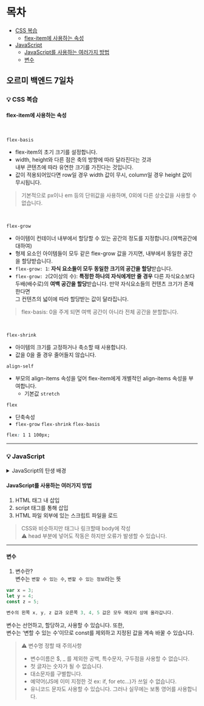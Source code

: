 # 목차
- [CSS 복습](#css-복습)
  - [flex-item에 사용하는 속성](#flex-item에-사용하는-속성)
- [JavaScript](#javascript)
  - [JavaScript를 사용하는 여러가지 방법](#javascript를-사용하는-여러가지-방법)
  - [변수](#변수)


## 오르미 백엔드 7일차

### 💡 CSS 복습
<a id="css-복습"></a>

#### flex-item에 사용하는 속성
<a id="flex-item에-사용하는-속성"></a>

<br>

`flex-basis`
- flex-item의 초기 크기를 설정합니다.
- width, height와 다른 점은 축의 방향에 따라 달라진다는 것과\
내부 콘텐츠에 따라 유연한 크기를 가진다는 것입니다.
- 값이 적용되어있다면 row일 경우 width 값이 무시, column일 경우 height 값이 무시됩니다.

> 기본적으로 px이나 em 등의 단위값을 사용하며, 0외에 다른 상숫값을 사용할 수 없습니다.

<br>

`flex-grow`

- 아이템이 컨테이너 내부에서 할당할 수 있는 공간의 정도를 지정합니다.(여백공간에 대하여)
- 형제 요소인 아이템들이 모두 같은 flex-grow 값을 가지면, 내부에서 동일한 공간을 할당받습니다.
- `flex-grow: 1`: **자식 요소들이 모두 동일한 크기의 공간을 할당**받습니다.
- `flex-grow: 2`(2이상의 수): **특정한 하나의 자식에게만 줄 경우** 다른 자식요소보다\
두배(배수로)의 **여백 공간을 할당**받습니다. 만약 자식요소들의 컨텐츠 크기가 존재한다면\
그 컨텐츠의 넓이에 따라 할당받는 값이 달라집니다.

> flex-basis: 0을 주게 되면 여백 공간이 아니라 전체 공간을 분할합니다.

<br>

`flex-shrink`

- 아이템의 크기를 고정하거나 축소할 때 사용합니다.
- 값을 0을 줄 경우 줄어들지 않습니다.

`align-self`

- 부모의 align-items 속성을 덮어 flex-item에게 개별적인 align-items 속성을 부여합니다.
    - 기본값 `stretch`

`flex`

- 단축속성
- `flex-grow` `flex-shrink` `flex-basis`

```css
flex: 1 1 100px;
```

------------------

### 💡 JavaScript
<a id="javascript"></a>

<details>
<summary>JavaScript의 탄생 배경</summary>
자바스크립트는 1995년 넷스케이프사에서 브렌던 아이크 주도하에 만들어진 프로그래밍 언어입니다.
웹페이지에서 동작하는 프로그램을 만들 때 사용됩니다.
</details>

#### JavaScript를 사용하는 여러가지 방법
<a id="javascript를-사용하는-여러가지-방법"></a>

1. HTML 태그 내 삽입
2. script 태그를 통해 삽입
3. HTML 파일 외부에 있는 스크립트 파일을 로드

> CSS와 비슷하지만 태그나 링크할때 body에 작성\
> ⚠️ head 부분에 넣어도 작동은 하지만 오류가 발생할 수 있습니다.
> 

--------------------------

#### 변수
<a id="변수"></a>

1. 변수란?\
   변수는 `변할 수 있는 수`, `변할 수 있는 정보`라는 뜻

```jsx
var x = 3;
let y = 4;
const z = 5;

변수의 왼쪽 x, y, z 값과 오른쪽 3, 4, 5 값은 모두 메모리 상에 올라갑니다.
```

변수는 선언하고, 할당하고, 사용할 수 있습니다. 또한,\
변수는 ‘변할 수 있는 수’이므로 const를 제외하고 지정된 값을 계속 바꿀 수 있습니다.

> ⚠️ 변수명 정할 때 주의사항
> - 변수이름은 $, _ 를 제외한 공백, 특수문자, 구두점을 사용할 수 없습니다.
> - 첫 글자는 숫자가 될 수 없습니다.
> - 대소문자를 구별합니다.
> - 예약어(JS에 이미 지정한 것 ex: if, for etc...)가 쓰일 수 없습니다.
> - 유니코드 문자도 사용할 수 있습니다. 그러나 실무에는 보통 영어를 사용합니다.




